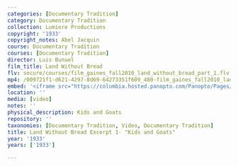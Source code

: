 ```yaml
---
categories: [Documentary Tradition]
category: Documentary Tradition
collection: Lumiere Productions
copyright: '1933'
copyright_notes: Abel Jacquin
course: Documentary Tradition
courses: [Documentary Tradition]
director: Luis Bunuel
film_title: Land Without Bread
flv: secure/courses/film_gaines_fall2010_land_without_bread_part_1.flv
mp4: /009721f1-d621-4297-8d69-64273351f609_480-film_gaines_fall2010_land_without_bread_part_1.mp4
embed: '<iframe src="https://columbia.hosted.panopto.com/Panopto/Pages/Embed.aspx?id=c9facb8c-9340-4e49-b9fc-a95f0103b7f5&v=1" width="720" height="405" style="padding: 0px; border: 1px solid #464646;" frameborder="0" allowfullscreen allow="autoplay"></iframe>'
location: ''
media: [video]
notes: ''
physical_description: Kids and Goats
repository: ''
taxonomies: [Documentary Tradition, Video, Documentary Tradition]
title: Land Without Bread Excerpt 1- "Kids and Goats"
year: '1933'
years: ['1933']

---
```


